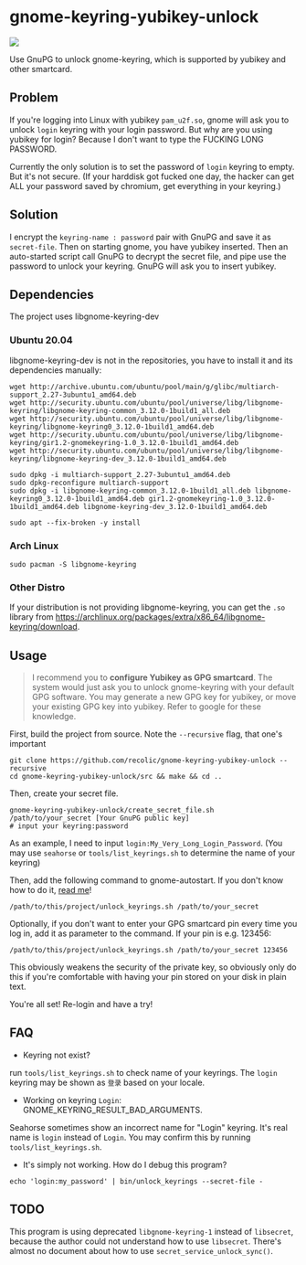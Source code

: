 # gnome-keyring-yubikey-unlock

![](https://img.shields.io/badge/CXXSTD-C%2B%2B14-green)

Use GnuPG to unlock gnome-keyring, which is supported by yubikey and other smartcard.

## Problem

If you're logging into Linux with yubikey `pam_u2f.so`, gnome will ask you to unlock `login` keyring with your login password.
But why are you using yubikey for login? Because I don't want to type the FUCKING LONG PASSWORD.

Currently the only solution is to set the password of `login` keyring to empty. But it's not secure. (If your harddisk got fucked one day, the hacker can get ALL your password saved by chromium, get everything in your keyring.)

## Solution

I encrypt the `keyring-name : password` pair with GnuPG and save it as `secret-file`. Then on starting gnome, you have yubikey inserted. Then an auto-started script call GnuPG to decrypt the secret file, and pipe use the password to unlock your keyring. GnuPG will ask you to insert yubikey.

## Dependencies

The project uses libgnome-keyring-dev

### Ubuntu 20.04

libgnome-keyring-dev is not in the repositories, you have to install it and its dependencies manually:

```
wget http://archive.ubuntu.com/ubuntu/pool/main/g/glibc/multiarch-support_2.27-3ubuntu1_amd64.deb
wget http://security.ubuntu.com/ubuntu/pool/universe/libg/libgnome-keyring/libgnome-keyring-common_3.12.0-1build1_all.deb
wget http://security.ubuntu.com/ubuntu/pool/universe/libg/libgnome-keyring/libgnome-keyring0_3.12.0-1build1_amd64.deb
wget http://security.ubuntu.com/ubuntu/pool/universe/libg/libgnome-keyring/gir1.2-gnomekeyring-1.0_3.12.0-1build1_amd64.deb
wget http://security.ubuntu.com/ubuntu/pool/universe/libg/libgnome-keyring/libgnome-keyring-dev_3.12.0-1build1_amd64.deb

sudo dpkg -i multiarch-support_2.27-3ubuntu1_amd64.deb
sudo dpkg-reconfigure multiarch-support
sudo dpkg -i libgnome-keyring-common_3.12.0-1build1_all.deb libgnome-keyring0_3.12.0-1build1_amd64.deb gir1.2-gnomekeyring-1.0_3.12.0-1build1_amd64.deb libgnome-keyring-dev_3.12.0-1build1_amd64.deb

sudo apt --fix-broken -y install
```

### Arch Linux

```
sudo pacman -S libgnome-keyring
```

### Other Distro

If your distribution is not providing libgnome-keyring, you can get the `.so` library from <https://archlinux.org/packages/extra/x86_64/libgnome-keyring/download>. 

## Usage

> I recommend you to **configure Yubikey as GPG smartcard**. The system would just ask you to unlock gnome-keyring with your default GPG software. You may generate a new GPG key for yubikey, or move your existing GPG key into yubikey. Refer to google for these knowledge.

First, build the project from source. Note the `--recursive` flag, that one's important

```
git clone https://github.com/recolic/gnome-keyring-yubikey-unlock --recursive
cd gnome-keyring-yubikey-unlock/src && make && cd ..
```

Then, create your secret file.

```
gnome-keyring-yubikey-unlock/create_secret_file.sh /path/to/your_secret [Your GnuPG public key]
# input your keyring:password
```

As an example, I need to input `login:My_Very_Long_Login_Password`. (You may use `seahorse` or `tools/list_keyrings.sh` to determine the name of your keyring)

Then, add the following command to gnome-autostart. If you don't know how to do it, [read me](doc/how-to-gnome-autostart.md)! 

```
/path/to/this/project/unlock_keyrings.sh /path/to/your_secret
```

Optionally, if you don't want to enter your GPG smartcard pin every time you log in, add it as parameter to the command. If your pin is e.g. 123456:

```
/path/to/this/project/unlock_keyrings.sh /path/to/your_secret 123456
```

This obviously weakens the security of the private key, so obviously only do this if you're comfortable with having your pin stored on your disk in plain text.

You're all set! Re-login and have a try!

## FAQ

- Keyring not exist?

run `tools/list_keyrings.sh` to check name of your keyrings. The `login` keyring may be shown as `登录` based on your locale.

- Working on keyring `Login`: GNOME\_KEYRING\_RESULT\_BAD\_ARGUMENTS.

Seahorse sometimes show an incorrect name for "Login" keyring. It's real name is `login` instead of `Login`. You may confirm this by running `tools/list_keyrings.sh`.

- It's simply not working. How do I debug this program?

```
echo 'login:my_password' | bin/unlock_keyrings --secret-file -
```

## TODO

This program is using deprecated `libgnome-keyring-1` instead of `libsecret`, because the author could not understand how to use `libsecret`. There's almost no document about how to use `secret_service_unlock_sync()`.

